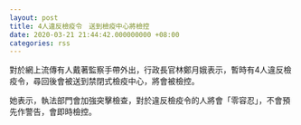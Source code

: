 ```yaml
---
layout: post
title: 4人違反檢疫令　送到檢疫中心將檢控
date: 2020-03-21 21:44:42.000000000 +08:00
categories: rss
---
```


對於網上流傳有人戴著監察手帶外出，行政長官林鄭月娥表示，暫時有4人違反檢疫令，尋回後會被送到禁閉式檢疫中心，將會被檢控。

她表示，執法部門會加強突擊檢查，對於違反檢疫令的人將會「零容忍」，不會預先作警告，會即時檢控。
